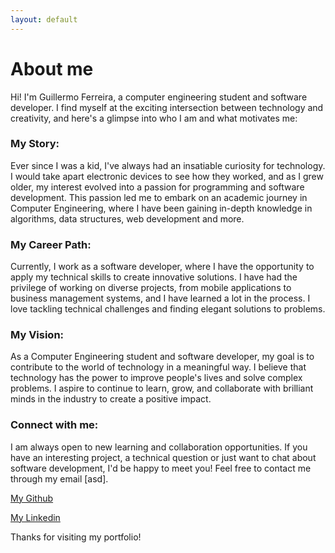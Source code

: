 ```yaml
---
layout: default
---
```


# About me

Hi! I'm Guillermo Ferreira, a computer engineering student and software developer. I find myself at the exciting intersection between technology and creativity, and here's a glimpse into who I am and what motivates me:


### My Story:
Ever since I was a kid, I've always had an insatiable curiosity for technology. I would take apart electronic devices to see how they worked, and as I grew older, my interest evolved into a passion for programming and software development. This passion led me to embark on an academic journey in Computer Engineering, where I have been gaining in-depth knowledge in algorithms, data structures, web development and more.


### My Career Path:
Currently, I work as a software developer, where I have the opportunity to apply my technical skills to create innovative solutions. I have had the privilege of working on diverse projects, from mobile applications to business management systems, and I have learned a lot in the process. I love tackling technical challenges and finding elegant solutions to problems.


### My Vision:
As a Computer Engineering student and software developer, my goal is to contribute to the world of technology in a meaningful way. I believe that technology has the power to improve people's lives and solve complex problems. I aspire to continue to learn, grow, and collaborate with brilliant minds in the industry to create a positive impact.


### Connect with me:
I am always open to new learning and collaboration opportunities. If you have an interesting project, a technical question or just want to chat about software development, I'd be happy to meet you! Feel free to contact me through my email [asd].

[My Github](https://github.com/GuilleFerreira)

[My Linkedin](https://www.linkedin.com/in/guilleferreira/)

Thanks for visiting my portfolio!

